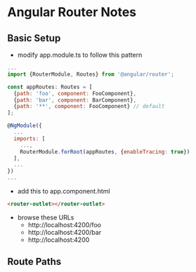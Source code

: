 # Angular Router Notes

## Basic Setup
* modify app.module.ts to follow this pattern
```js
...
import {RouterModule, Routes} from '@angular/router';

const appRoutes: Routes = [
  {path: 'foo', component: FooComponent},
  {path: 'bar', component: BarComponent},
  {path: '**', component: FooComponent} // default
];

@NgModule({
  ...
  imports: [
    ...,
    RouterModule.forRoot(appRoutes, {enableTracing: true})
  ],
  ...
})
...
```

* add this to app.component.html
```html
<router-outlet></router-outlet>
```

* browse these URLs
  * http://localhost:4200/foo
  * http://localhost:4200/bar
  * http://localhost:4200

## Route Paths